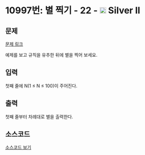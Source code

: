# 10997번: 별 찍기 - 22 - <img src="https://static.solved.ac/tier_small/9.svg" style="height:20px" /> Silver II

<!-- performance -->

<!-- 문제 제출 후 깃허브에 푸시를 했을 때 제출한 코드의 성능이 입력될 공간입니다.-->

<!-- end -->

## 문제

[문제 링크](https://boj.kr/10997)


<p>예제를 보고 규칙을 유추한 뒤에 별을 찍어 보세요.</p>



## 입력


<p>첫째 줄에 N(1 ≤ N ≤ 100)이 주어진다.</p>



## 출력


<p>첫째 줄부터 차례대로 별을 출력한다.</p>



## 소스코드

[소스코드 보기](별%20찍기%20-%2022.py)